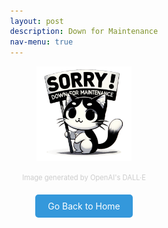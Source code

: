 ```yaml
---
layout: post 
description: Down for Maintenance
nav-menu: true
---
```


<!DOCTYPE html>
<html lang="en">
<head>
    <meta charset="UTF-8">
    <meta name="viewport" content="width=device-width, initial-scale=1.0">
    <title>Maintenance Page</title>
    <style>
        body, html {
            height: 100%;
            margin: 0;
            padding: 0;
            display: flex;
            flex-direction: column;
            justify-content: center;
            align-items: center;
        }
        .content-container {
            display: flex;
            flex-direction: column;
            align-items: center;
        }
        img.maintenance-image {
            width: 30%; /* Adjust the size as needed */
            height: auto;
        }
        .citation {
            margin-top: 20px;
            font-size: 0.8em;
            color: #CCC; /* Light color for contrast */
            text-align: center;
        }
        .home-button {
            margin-top: 20px;
            padding: 10px 20px;
            font-size: 1em;
            color: #FFFFFF;
            background-color: #3498DB; /* Blue color to match the background */
            border: none;
            border-radius: 5px;
            cursor: pointer;
            text-decoration: none; /* Removes underline from anchor tag */
            transition: background-color 0.3s ease; /* Smooth transition for hover effect */
        }
        .home-button:hover {
            background-color: #2980B9; /* Darker blue on hover */
        }
    </style>
</head>
<body>
    <div class="content-container">
        <img src="images/DFM.png" alt="Down for Maintenance" class="maintenance-image">
        <div class="citation">
            Image generated by OpenAI's DALL·E
        </div>
        <a href="https://kesondrakey.github.io//" class="home-button">Go Back to Home</a>
    </div>
</body>
</html>
